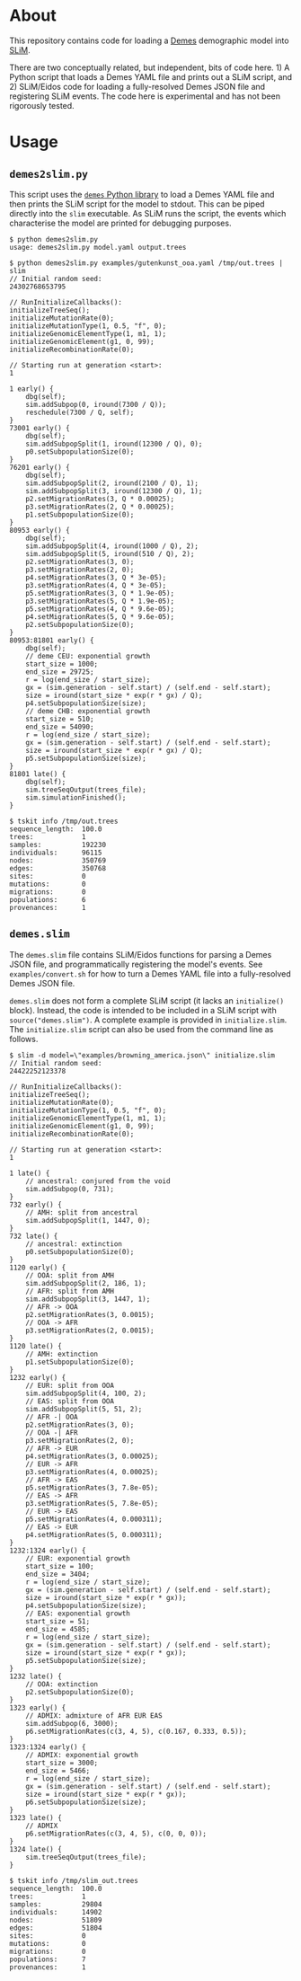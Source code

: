# About

This repository contains code for loading a
[Demes](https://popsim-consortium.github.io/demes-spec-docs/)
demographic model into
[SLiM](https://messerlab.org/slim/).

There are two conceptually related, but independent, bits of code here. 1) A Python
script that loads a Demes YAML file and prints out a SLiM script, and 2) SLiM/Eidos
code for loading a fully-resolved Demes JSON file and registering SLiM events.
The code here is experimental and has not been rigorously tested.

# Usage

## `demes2slim.py`

This script uses the
[`demes` Python library](https://popsim-consortium.github.io/demes-docs/)
to load a Demes YAML file and then prints the SLiM script for the model
to stdout. This can be piped directly into the `slim` executable.
As SLiM runs the script, the events which characterise the model are
printed for debugging purposes.

```
$ python demes2slim.py
usage: demes2slim.py model.yaml output.trees
```

```
$ python demes2slim.py examples/gutenkunst_ooa.yaml /tmp/out.trees | slim
// Initial random seed:
24302768653795

// RunInitializeCallbacks():
initializeTreeSeq();
initializeMutationRate(0);
initializeMutationType(1, 0.5, "f", 0);
initializeGenomicElementType(1, m1, 1);
initializeGenomicElement(g1, 0, 99);
initializeRecombinationRate(0);

// Starting run at generation <start>:
1 

1 early() {
    dbg(self);
    sim.addSubpop(0, iround(7300 / Q));
    reschedule(7300 / Q, self);
}
73001 early() {
    dbg(self);
    sim.addSubpopSplit(1, iround(12300 / Q), 0);
    p0.setSubpopulationSize(0);
}
76201 early() {
    dbg(self);
    sim.addSubpopSplit(2, iround(2100 / Q), 1);
    sim.addSubpopSplit(3, iround(12300 / Q), 1);
    p2.setMigrationRates(3, Q * 0.00025);
    p3.setMigrationRates(2, Q * 0.00025);
    p1.setSubpopulationSize(0);
}
80953 early() {
    dbg(self);
    sim.addSubpopSplit(4, iround(1000 / Q), 2);
    sim.addSubpopSplit(5, iround(510 / Q), 2);
    p2.setMigrationRates(3, 0);
    p3.setMigrationRates(2, 0);
    p4.setMigrationRates(3, Q * 3e-05);
    p3.setMigrationRates(4, Q * 3e-05);
    p5.setMigrationRates(3, Q * 1.9e-05);
    p3.setMigrationRates(5, Q * 1.9e-05);
    p5.setMigrationRates(4, Q * 9.6e-05);
    p4.setMigrationRates(5, Q * 9.6e-05);
    p2.setSubpopulationSize(0);
}
80953:81801 early() {
    dbg(self);
    // deme CEU: exponential growth
    start_size = 1000;
    end_size = 29725;
    r = log(end_size / start_size);
    gx = (sim.generation - self.start) / (self.end - self.start);
    size = iround(start_size * exp(r * gx) / Q);
    p4.setSubpopulationSize(size);
    // deme CHB: exponential growth
    start_size = 510;
    end_size = 54090;
    r = log(end_size / start_size);
    gx = (sim.generation - self.start) / (self.end - self.start);
    size = iround(start_size * exp(r * gx) / Q);
    p5.setSubpopulationSize(size);
}
81801 late() {
    dbg(self);
    sim.treeSeqOutput(trees_file);
    sim.simulationFinished();
}
```

```
$ tskit info /tmp/out.trees
sequence_length:  100.0
trees:            1
samples:          192230
individuals:      96115
nodes:            350769
edges:            350768
sites:            0
mutations:        0
migrations:       0
populations:      6
provenances:      1
```

## `demes.slim`

The `demes.slim` file contains SLiM/Eidos functions for parsing a Demes
JSON file, and programmatically registering the model's events.
See `examples/convert.sh` for how to turn a Demes YAML file into a
fully-resolved Demes JSON file.

`demes.slim` does not form a complete SLiM script (it lacks an
`initialize()` block). Instead, the code is intended to be included in a
SLiM script with `source("demes.slim")`. A complete example is provided in
`initialize.slim`. The `initialize.slim` script can also be used from
the command line as follows.

```
$ slim -d model=\"examples/browning_america.json\" initialize.slim
// Initial random seed:
24422252123378

// RunInitializeCallbacks():
initializeTreeSeq();
initializeMutationRate(0);
initializeMutationType(1, 0.5, "f", 0);
initializeGenomicElementType(1, m1, 1);
initializeGenomicElement(g1, 0, 99);
initializeRecombinationRate(0);

// Starting run at generation <start>:
1 

1 late() {
    // ancestral: conjured from the void
    sim.addSubpop(0, 731);
}
732 early() {
    // AMH: split from ancestral
    sim.addSubpopSplit(1, 1447, 0);
}
732 late() {
    // ancestral: extinction
    p0.setSubpopulationSize(0);
}
1120 early() {
    // OOA: split from AMH
    sim.addSubpopSplit(2, 186, 1);
    // AFR: split from AMH
    sim.addSubpopSplit(3, 1447, 1);
    // AFR -> OOA
    p2.setMigrationRates(3, 0.0015);
    // OOA -> AFR
    p3.setMigrationRates(2, 0.0015);
}
1120 late() {
    // AMH: extinction
    p1.setSubpopulationSize(0);
}
1232 early() {
    // EUR: split from OOA
    sim.addSubpopSplit(4, 100, 2);
    // EAS: split from OOA
    sim.addSubpopSplit(5, 51, 2);
    // AFR -| OOA
    p2.setMigrationRates(3, 0);
    // OOA -| AFR
    p3.setMigrationRates(2, 0);
    // AFR -> EUR
    p4.setMigrationRates(3, 0.00025);
    // EUR -> AFR
    p3.setMigrationRates(4, 0.00025);
    // AFR -> EAS
    p5.setMigrationRates(3, 7.8e-05);
    // EAS -> AFR
    p3.setMigrationRates(5, 7.8e-05);
    // EUR -> EAS
    p5.setMigrationRates(4, 0.000311);
    // EAS -> EUR
    p4.setMigrationRates(5, 0.000311);
}
1232:1324 early() {
    // EUR: exponential growth
    start_size = 100;
    end_size = 3404;
    r = log(end_size / start_size);
    gx = (sim.generation - self.start) / (self.end - self.start);
    size = iround(start_size * exp(r * gx));
    p4.setSubpopulationSize(size);
    // EAS: exponential growth
    start_size = 51;
    end_size = 4585;
    r = log(end_size / start_size);
    gx = (sim.generation - self.start) / (self.end - self.start);
    size = iround(start_size * exp(r * gx));
    p5.setSubpopulationSize(size);
}
1232 late() {
    // OOA: extinction
    p2.setSubpopulationSize(0);
}
1323 early() {
    // ADMIX: admixture of AFR EUR EAS
    sim.addSubpop(6, 3000);
    p6.setMigrationRates(c(3, 4, 5), c(0.167, 0.333, 0.5));
}
1323:1324 early() {
    // ADMIX: exponential growth
    start_size = 3000;
    end_size = 5466;
    r = log(end_size / start_size);
    gx = (sim.generation - self.start) / (self.end - self.start);
    size = iround(start_size * exp(r * gx));
    p6.setSubpopulationSize(size);
}
1323 late() {
    // ADMIX
    p6.setMigrationRates(c(3, 4, 5), c(0, 0, 0));
}
1324 late() {
    sim.treeSeqOutput(trees_file);
}
```

```
$ tskit info /tmp/slim_out.trees
sequence_length:  100.0
trees:            1
samples:          29804
individuals:      14902
nodes:            51809
edges:            51804
sites:            0
mutations:        0
migrations:       0
populations:      7
provenances:      1
```
